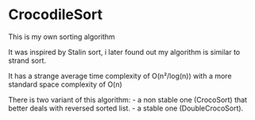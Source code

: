 # CrocodileSort
This is my own sorting algorithm

It was inspired by Stalin sort, i later found out my algorithm is similar to strand sort.

It has a strange average time complexity of O(n²/log(n)) with a more standard space complexity of O(n)

There is two variant of this algorithm:
    - a non stable one (CrocoSort) that better deals with reversed sorted list.
    - a stable one (DoubleCrocoSort).

